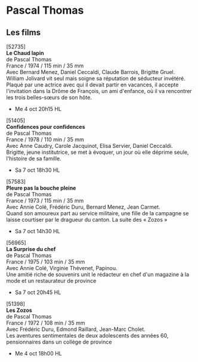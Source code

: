 # Pascal Thomas

## Les films

[52735]  
**Le Chaud lapin**  
de Pascal Thomas  
France / 1974 / 115 min / 35 mm  
Avec Bernard Menez, Daniel Ceccaldi, Claude Barrois, Brigitte Gruel.  
William Jolivard vit seul mais soigne sa réputation de séducteur invétéré. Plaqué par une actrice avec qui il devait partir en vacances, il accepte l'invitation dans la Drôme de François, un ami d'enfance, où il va rencontrer les trois belles-sœurs de son hôte.

- Me 4 oct 20h15 HL

[51405]  
**Confidences pour confidences**  
de Pascal Thomas  
France / 1978 / 110 min / 35 mm  
Avec Anne Caudry, Carole Jacquinot, Elisa Servier, Daniel Ceccaldi.  
Brigitte, jeune institutrice, se met à évoquer, un jour où elle déprime seule, l'histoire de sa famille.

- Sa 7 oct 18h30 HL

[57583]  
**Pleure pas la bouche pleine**  
de Pascal Thomas  
France / 1973 / 115 min / 35 mm  
Avec Annie Colé, Frédéric Duru, Bernard Menez, Jean Carmet.  
Quand son amoureux part au service militaire, une fille de la campagne se laisse courtiser par le dragueur du canton. La suite des « Zozos »

- Sa 7 oct 14h30 HL

[56965]  
**La Surprise du chef**  
de Pascal Thomas  
France / 1975 / 103 min / 35 mm  
Avec Annie Colé, Virginie Thévenet, Papinou.  
Une amitié riche de souvenirs unit le rédacteur en chef d'un magazine à la mode et un restaurateur de province

- Sa 7 oct 20h45 HL

[51398]  
**Les Zozos**  
de Pascal Thomas  
France / 1972 / 108 min / 35 mm  
Avec Frédéric Duru, Edmond Raillard, Jean-Marc Cholet.  
Les aventures sentimentales de deux adolescents des années 60, pensionnaires dans un collège de province

- Me 4 oct 18h00 HL

